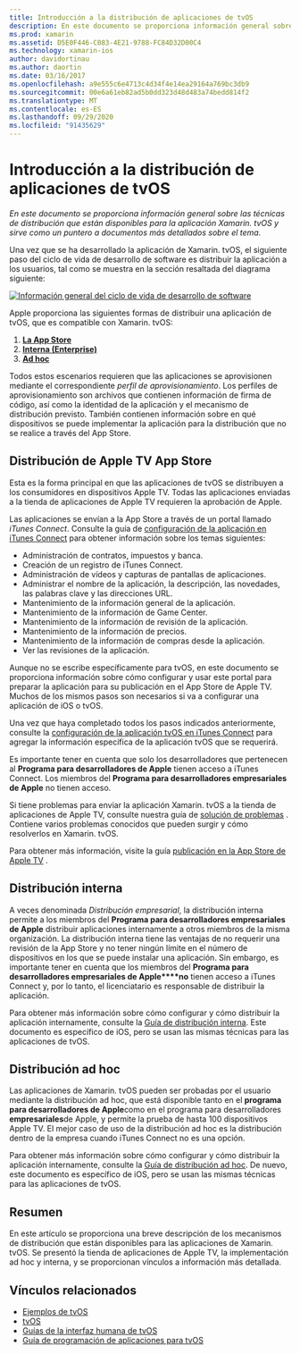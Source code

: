 ```yaml
---
title: Introducción a la distribución de aplicaciones de tvOS
description: En este documento se proporciona información general sobre las técnicas de distribución que están disponibles para la aplicación Xamarin. tvOS y sirve como un puntero a documentos más detallados sobre el tema.
ms.prod: xamarin
ms.assetid: D5E0F446-C083-4E21-9788-FC84D32D00C4
ms.technology: xamarin-ios
author: davidortinau
ms.author: daortin
ms.date: 03/16/2017
ms.openlocfilehash: a9e555c6e4713c4d34f4e14ea29164a769bc3db9
ms.sourcegitcommit: 00e6a61eb82ad5b0dd323d48d483a74bedd814f2
ms.translationtype: MT
ms.contentlocale: es-ES
ms.lasthandoff: 09/29/2020
ms.locfileid: "91435629"
---
```

# <a name="tvos-app-distribution-overview"></a>Introducción a la distribución de aplicaciones de tvOS

_En este documento se proporciona información general sobre las técnicas de distribución que están disponibles para la aplicación Xamarin. tvOS y sirve como un puntero a documentos más detallados sobre el tema._

Una vez que se ha desarrollado la aplicación de Xamarin. tvOS, el siguiente paso del ciclo de vida de desarrollo de software es distribuir la aplicación a los usuarios, tal como se muestra en la sección resaltada del diagrama siguiente:

[![Información general del ciclo de vida de desarrollo de software](images/publishingdiagram.png)](images/publishingdiagram.png#lightbox)

Apple proporciona las siguientes formas de distribuir una aplicación de tvOS, que es compatible con Xamarin. tvOS:

1. [**La App Store**](#Apple-TV-App-Store-Distribution)
2. [**Interna (Enterprise)**](#In-House-Distribution) 
3. [**Ad hoc**](#Ad_Hoc_Distribution) 

Todos estos escenarios requieren que las aplicaciones se aprovisionen mediante el correspondiente *perfil de aprovisionamiento*. Los perfiles de aprovisionamiento son archivos que contienen información de firma de código, así como la identidad de la aplicación y el mecanismo de distribución previsto. También contienen información sobre en qué dispositivos se puede implementar la aplicación para la distribución que no se realice a través del App Store.

<a name="Apple-TV-App-Store-Distribution"></a>

## <a name="apple-tv-app-store-distribution"></a>Distribución de Apple TV App Store

Esta es la forma principal en que las aplicaciones de tvOS se distribuyen a los consumidores en dispositivos Apple TV. Todas las aplicaciones enviadas a la tienda de aplicaciones de Apple TV requieren la aprobación de Apple.

Las aplicaciones se envían a la App Store a través de un portal llamado *iTunes Connect*. Consulte la guía de [configuración de la aplicación en iTunes Connect](~/ios/deploy-test/app-distribution/app-store-distribution/itunesconnect.md) para obtener información sobre los temas siguientes:

- Administración de contratos, impuestos y banca.
- Creación de un registro de iTunes Connect.
- Administración de vídeos y capturas de pantallas de aplicaciones.
- Administrar el nombre de la aplicación, la descripción, las novedades, las palabras clave y las direcciones URL.
- Mantenimiento de la información general de la aplicación.
- Mantenimiento de la información de Game Center.
- Mantenimiento de la información de revisión de la aplicación.
- Mantenimiento de la información de precios.
- Mantenimiento de la información de compras desde la aplicación.
- Ver las revisiones de la aplicación.

Aunque no se escribe específicamente para tvOS, en este documento se proporciona información sobre cómo configurar y usar este portal para preparar la aplicación para su publicación en el App Store de Apple TV. Muchos de los mismos pasos son necesarios si va a configurar una aplicación de iOS o tvOS.

Una vez que haya completado todos los pasos indicados anteriormente, consulte la [configuración de la aplicación tvOS en iTunes Connect](~/ios/tvos/deploy-test/app-distribution/itunes-connect.md) para agregar la información específica de la aplicación tvOS que se requerirá.

Es importante tener en cuenta que solo los desarrolladores que pertenecen al **Programa para desarrolladores de Apple** tienen acceso a iTunes Connect. Los miembros del **Programa para desarrolladores empresariales de Apple** no tienen acceso.

Si tiene problemas para enviar la aplicación Xamarin. tvOS a la tienda de aplicaciones de Apple TV, consulte nuestra guía de [solución de problemas](~/ios/tvos/troubleshooting.md) . Contiene varios problemas conocidos que pueden surgir y cómo resolverlos en Xamarin. tvOS.

Para obtener más información, visite la guía [publicación en la App Store de Apple TV](~/ios/tvos/deploy-test/app-distribution/app-store-publishing.md) .

<a name="In-House-Distribution"></a>

## <a name="in-house-distribution"></a>Distribución interna

A veces denominada *Distribución empresarial*, la distribución interna permite a los miembros del **Programa para desarrolladores empresariales de Apple** distribuir aplicaciones internamente a otros miembros de la misma organización. La distribución interna tiene las ventajas de no requerir una revisión de la App Store y no tener ningún límite en el número de dispositivos en los que se puede instalar una aplicación. Sin embargo, es importante tener en cuenta que los miembros del **Programa para desarrolladores empresariales de Apple****no** tienen acceso a iTunes Connect y, por lo tanto, el licenciatario es responsable de distribuir la aplicación.

Para obtener más información sobre cómo configurar y cómo distribuir la aplicación internamente, consulte la [Guía de distribución interna](~/ios/deploy-test/app-distribution/in-house-distribution.md). Este documento es específico de iOS, pero se usan las mismas técnicas para las aplicaciones de tvOS.

<a name="Ad_Hoc_Distribution"></a>

## <a name="ad-hoc-distribution"></a>Distribución ad hoc

Las aplicaciones de Xamarin. tvOS pueden ser probadas por el usuario mediante la distribución ad hoc, que está disponible tanto en el **programa para desarrolladores de Apple**como en el programa para desarrolladores **empresariales**de Apple, y permite la prueba de hasta 100 dispositivos Apple TV. El mejor caso de uso de la distribución ad hoc es la distribución dentro de la empresa cuando iTunes Connect no es una opción.

Para obtener más información sobre cómo configurar y cómo distribuir la aplicación internamente, consulte la [Guía de distribución ad hoc](~/ios/deploy-test/app-distribution/ad-hoc-distribution.md). De nuevo, este documento es específico de iOS, pero se usan las mismas técnicas para las aplicaciones de tvOS.

<a name="Summary"></a>

## <a name="summary"></a>Resumen

En este artículo se proporciona una breve descripción de los mecanismos de distribución que están disponibles para las aplicaciones de Xamarin. tvOS. Se presentó la tienda de aplicaciones de Apple TV, la implementación ad hoc y interna, y se proporcionan vínculos a información más detallada.

## <a name="related-links"></a>Vínculos relacionados

- [Ejemplos de tvOS](/samples/browse/?products=xamarin&term=Xamarin.iOS%2btvOS)
- [tvOS](https://developer.apple.com/tvos/)
- [Guías de la interfaz humana de tvOS](https://developer.apple.com/tvos/human-interface-guidelines/)
- [Guía de programación de aplicaciones para tvOS](https://developer.apple.com/library/prerelease/tvos/documentation/General/Conceptual/AppleTV_PG/)